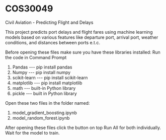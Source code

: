 # COS30049

Civil Aviation - Predicting Flight and Delays

This project predicts port delays and flight fares using machine learning models based on various features like departure port, arrival port, weather conditions, and distances between ports e.t.c.

Before opening these files make sure you have these libraries installed:
Run the code in Command Prompt
1) Pandas --- pip install pandas
2) Numpy --- pip install numpy
3) scikit-learn --- pip install scikit-learn
4) matplotlib --- pip install matplotlib
5) math --- built-in Python library
6) pickle --- built in Python library
   
Open these two files in the folder named:
1) model_gradient_boosting.ipynb
2) model_random_forest.ipynb

After opening these files click the button on top Run All for both individually. Wait for the model to train. 




